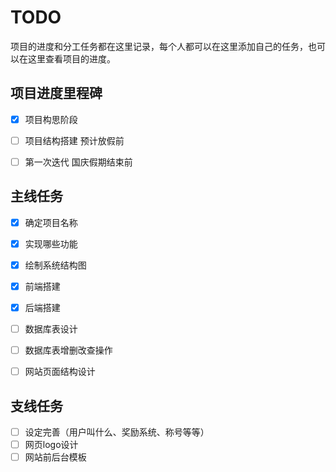 # TODO

项目的进度和分工任务都在这里记录，每个人都可以在这里添加自己的任务，也可以在这里查看项目的进度。

## 项目进度里程碑

- [x] 项目构思阶段
- [ ] 项目结构搭建 预计放假前
- [ ] 第一次迭代  国庆假期结束前


## 主线任务

- [x] 确定项目名称
- [x] 实现哪些功能
- [x] 绘制系统结构图
- [x] 前端搭建
- [x] 后端搭建
- [ ] 数据库表设计
- [ ] 数据库表增删改查操作
- [ ] 网站页面结构设计


## 支线任务

- [ ] 设定完善（用户叫什么、奖励系统、称号等等）
- [ ] 网页logo设计
- [ ] 网站前后台模板

